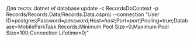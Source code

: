 Для теста:
dotnet ef database update -c RecordsDbContext -p Records/Records.Data/Records.Data.csproj --connection "User ID=postgres;Password=*password*;Host=*host*;Port=*port*;Pooling=true;Database=MobileParkTask.Records;Minimum Pool Size=0;Maximum Pool Size=100;Connection Lifetime=0;"

